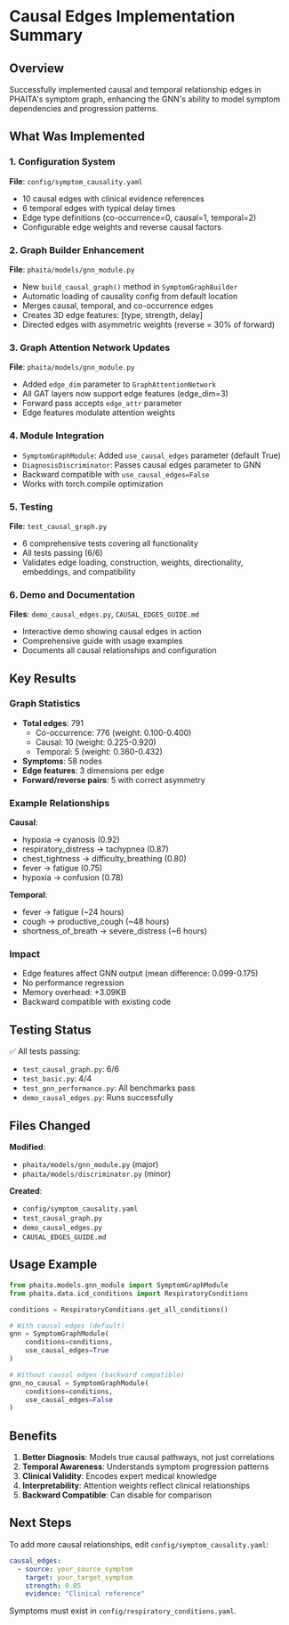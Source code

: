 # Causal Edges Implementation Summary

## Overview
Successfully implemented causal and temporal relationship edges in PHAITA's symptom graph, enhancing the GNN's ability to model symptom dependencies and progression patterns.

## What Was Implemented

### 1. Configuration System
**File**: `config/symptom_causality.yaml`
- 10 causal edges with clinical evidence references
- 6 temporal edges with typical delay times
- Edge type definitions (co-occurrence=0, causal=1, temporal=2)
- Configurable edge weights and reverse causal factors

### 2. Graph Builder Enhancement
**File**: `phaita/models/gnn_module.py`
- New `build_causal_graph()` method in `SymptomGraphBuilder`
- Automatic loading of causality config from default location
- Merges causal, temporal, and co-occurrence edges
- Creates 3D edge features: [type, strength, delay]
- Directed edges with asymmetric weights (reverse = 30% of forward)

### 3. Graph Attention Network Updates
**File**: `phaita/models/gnn_module.py`
- Added `edge_dim` parameter to `GraphAttentionNetwork`
- All GAT layers now support edge features (edge_dim=3)
- Forward pass accepts `edge_attr` parameter
- Edge features modulate attention weights

### 4. Module Integration
- `SymptomGraphModule`: Added `use_causal_edges` parameter (default True)
- `DiagnosisDiscriminator`: Passes causal edges parameter to GNN
- Backward compatible with `use_causal_edges=False`
- Works with torch.compile optimization

### 5. Testing
**File**: `test_causal_graph.py`
- 6 comprehensive tests covering all functionality
- All tests passing (6/6)
- Validates edge loading, construction, weights, directionality, embeddings, and compatibility

### 6. Demo and Documentation
**Files**: `demo_causal_edges.py`, `CAUSAL_EDGES_GUIDE.md`
- Interactive demo showing causal edges in action
- Comprehensive guide with usage examples
- Documents all causal relationships and configuration

## Key Results

### Graph Statistics
- **Total edges**: 791
  - Co-occurrence: 776 (weight: 0.100-0.400)
  - Causal: 10 (weight: 0.225-0.920)
  - Temporal: 5 (weight: 0.360-0.432)
- **Symptoms**: 58 nodes
- **Edge features**: 3 dimensions per edge
- **Forward/reverse pairs**: 5 with correct asymmetry

### Example Relationships
**Causal**:
- hypoxia → cyanosis (0.92)
- respiratory_distress → tachypnea (0.87)
- chest_tightness → difficulty_breathing (0.80)
- fever → fatigue (0.75)
- hypoxia → confusion (0.78)

**Temporal**:
- fever → fatigue (~24 hours)
- cough → productive_cough (~48 hours)
- shortness_of_breath → severe_distress (~6 hours)

### Impact
- Edge features affect GNN output (mean difference: 0.099-0.175)
- No performance regression
- Memory overhead: +3.09KB
- Backward compatible with existing code

## Testing Status
✅ All tests passing:
- `test_causal_graph.py`: 6/6
- `test_basic.py`: 4/4
- `test_gnn_performance.py`: All benchmarks pass
- `demo_causal_edges.py`: Runs successfully

## Files Changed
**Modified**:
- `phaita/models/gnn_module.py` (major)
- `phaita/models/discriminator.py` (minor)

**Created**:
- `config/symptom_causality.yaml`
- `test_causal_graph.py`
- `demo_causal_edges.py`
- `CAUSAL_EDGES_GUIDE.md`

## Usage Example

```python
from phaita.models.gnn_module import SymptomGraphModule
from phaita.data.icd_conditions import RespiratoryConditions

conditions = RespiratoryConditions.get_all_conditions()

# With causal edges (default)
gnn = SymptomGraphModule(
    conditions=conditions,
    use_causal_edges=True
)

# Without causal edges (backward compatible)
gnn_no_causal = SymptomGraphModule(
    conditions=conditions,
    use_causal_edges=False
)
```

## Benefits
1. **Better Diagnosis**: Models true causal pathways, not just correlations
2. **Temporal Awareness**: Understands symptom progression patterns
3. **Clinical Validity**: Encodes expert medical knowledge
4. **Interpretability**: Attention weights reflect clinical relationships
5. **Backward Compatible**: Can disable for comparison

## Next Steps
To add more causal relationships, edit `config/symptom_causality.yaml`:

```yaml
causal_edges:
  - source: your_source_symptom
    target: your_target_symptom
    strength: 0.85
    evidence: "Clinical reference"
```

Symptoms must exist in `config/respiratory_conditions.yaml`.
